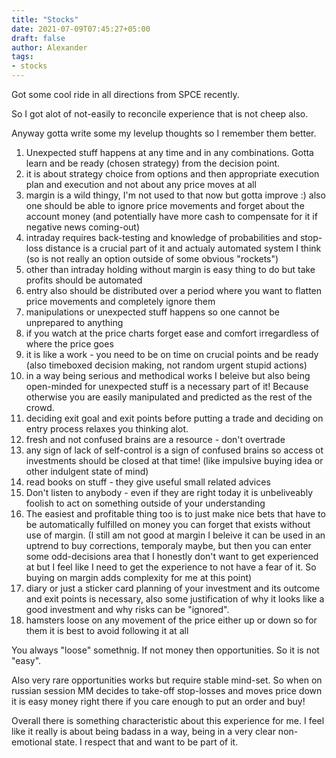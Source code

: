 ```yaml
---
title: "Stocks"
date: 2021-07-09T07:45:27+05:00
draft: false
author: Alexander
tags:
- stocks
---
```


Got some cool ride in all directions from SPCE recently.

So I got alot of not-easily to reconcile experience that is not cheep also.


Anyway gotta write some my levelup thoughts so I remember them better.

1. Unexpected stuff happens at any time and in any combinations. Gotta learn and be ready (chosen strategy) from the decision point.
1. it is about strategy choice from options and then appropriate execution plan and execution and not about any price moves at all
1. margin is a wild thingy, I'm not used to that now but gotta improve :) also one should be able to ignore price movements and forget about the account money (and potentially have more cash to compensate for it if negative news coming-out)
1. intraday requires back-testing and knowledge of probabilities and stop-loss distance is a crucial part of it
   and actualy automated system I think (so is not really an option outside of some obvious "rockets")
1. other than intraday holding without margin is easy thing to do but take profits should be automated
1. entry also should be distributed over a period where you want to flatten price movements and completely ignore them
1. manipulations or unexpected stuff happens so one cannot be unprepared to anything
1. if you watch at the price charts forget ease and comfort irregardless of where the price goes
1. it is like a work - you need to be on time on crucial points and be ready (also timeboxed decision making, not random urgent stupid actions)
1. in a way being serious and methodical works I beleive but also being open-minded for unexpected stuff is a necessary part of it! Because otherwise you are easily manipulated and predicted as the rest of the crowd.
1. deciding exit goal and exit points before putting a trade
   and deciding on entry process relaxes you thinking alot.
1. fresh and not confused brains are a resource - don't overtrade
1. any sign of lack of self-control is a sign of confused brains so access ot investments should be closed at that time!
  (like impulsive buying idea or other indulgent state of mind)
1. read books on stuff - they give useful small related advices
1. Don't listen to anybody - even if they are right today it is unbeliveably foolish to act on something outside of your understanding
1. The easiest and profitable thing too is to just make nice bets that have to be automatically fulfilled on money you can forget that exists without use of margin.
  (I still am not good at margin I beleive it can be used in an uptrend to buy corrections, temporaly maybe, but then you can enter some odd-decisions area that I honestly don't want to get experienced at but I feel like I need to get the experience to not have a fear of it. So buying on margin adds complexity for me at this point)
1. diary or just a sticker card planning of your investment and its outcome and exit points is necessary, also some justification of why it looks like a good investment and why risks can be "ignored".
1. hamsters loose on any movement of the price either up or down so for them it is best to avoid following it at all

You always "loose" somethnig. If not money then opportunities.
So it is not "easy".

Also very rare opportunities works but require stable mind-set.
So when on russian session MM decides to take-off stop-losses and moves price down it is easy money right there if you care enough to put an order and buy!

Overall there is something characteristic about this experience for me.
I feel like it really is about being badass in a way, being in a very clear non-emotional state.
I respect that and want to be part of it.
